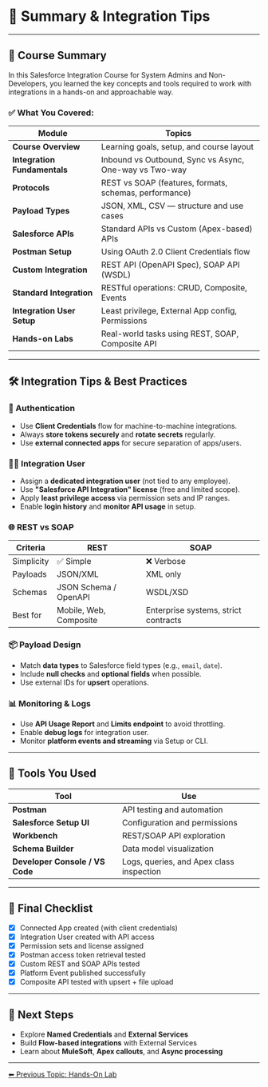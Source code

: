 # 🚀 Summary & Integration Tips

---

## 🧠 Course Summary

In this Salesforce Integration Course for System Admins and Non-Developers, you learned the key concepts and tools required to work with integrations in a hands-on and approachable way.

### ✅ What You Covered:

| Module | Topics |
|--------|--------|
| **Course Overview** | Learning goals, setup, and course layout |
| **Integration Fundamentals** | Inbound vs Outbound, Sync vs Async, One-way vs Two-way |
| **Protocols** | REST vs SOAP (features, formats, schemas, performance) |
| **Payload Types** | JSON, XML, CSV — structure and use cases |
| **Salesforce APIs** | Standard APIs vs Custom (Apex-based) APIs |
| **Postman Setup** | Using OAuth 2.0 Client Credentials flow |
| **Custom Integration** | REST API (OpenAPI Spec), SOAP API (WSDL) |
| **Standard Integration** | RESTful operations: CRUD, Composite, Events |
| **Integration User Setup** | Least privilege, External App config, Permissions |
| **Hands-on Labs** | Real-world tasks using REST, SOAP, Composite API |

---

## 🛠️ Integration Tips & Best Practices

### 🔐 Authentication
- Use **Client Credentials** flow for machine-to-machine integrations.
- Always **store tokens securely** and **rotate secrets** regularly.
- Use **external connected apps** for secure separation of apps/users.

### 🧑‍💻 Integration User
- Assign a **dedicated integration user** (not tied to any employee).
- Use **"Salesforce API Integration" license** (free and limited scope).
- Apply **least privilege access** via permission sets and IP ranges.
- Enable **login history** and **monitor API usage** in setup.

### 🌐 REST vs SOAP
| Criteria | REST | SOAP |
|---------|------|------|
| Simplicity | ✅ Simple | ❌ Verbose |
| Payloads | JSON/XML | XML only |
| Schemas | JSON Schema / OpenAPI | WSDL/XSD |
| Best for | Mobile, Web, Composite | Enterprise systems, strict contracts |

### 📦 Payload Design
- Match **data types** to Salesforce field types (e.g., `email`, `date`).
- Include **null checks** and **optional fields** when possible.
- Use external IDs for **upsert** operations.

### 📊 Monitoring & Logs
- Use **API Usage Report** and **Limits endpoint** to avoid throttling.
- Enable **debug logs** for integration user.
- Monitor **platform events and streaming** via Setup or CLI.

---

## 🧩 Tools You Used

| Tool | Use |
|------|-----|
| **Postman** | API testing and automation |
| **Salesforce Setup UI** | Configuration and permissions |
| **Workbench** | REST/SOAP API exploration |
| **Schema Builder** | Data model visualization |
| **Developer Console / VS Code** | Logs, queries, and Apex class inspection |

---

## 🎯 Final Checklist

- [x] Connected App created (with client credentials)
- [x] Integration User created with API access
- [x] Permission sets and license assigned
- [x] Postman access token retrieval tested
- [x] Custom REST and SOAP APIs tested
- [x] Platform Event published successfully
- [x] Composite API tested with upsert + file upload

---

## 🔗 Next Steps

- Explore **Named Credentials** and **External Services**
- Build **Flow-based integrations** with External Services
- Learn about **MuleSoft**, **Apex callouts**, and **Async processing**

---

[⬅ Previous Topic: Hands-On Lab](HandsOnLab.md)